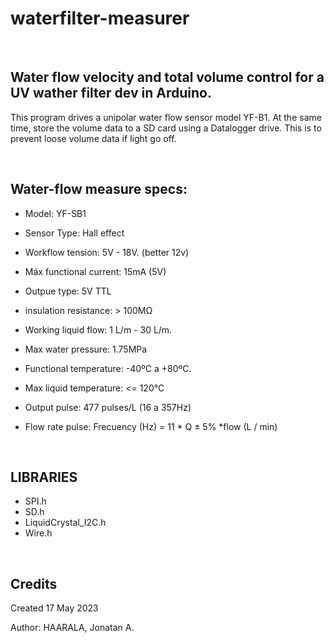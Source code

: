 # waterfilter-measurer
<br/>

## Water flow velocity and total volume control for a UV wather filter dev in Arduino.

  This program drives a unipolar water flow sensor model YF-B1.
  At the same time, store the volume data to a SD card using a Datalogger drive.
  This is to prevent loose volume data if light go off.
  
<br/>

## Water-flow measure specs:
  - Model: YF-SB1
  
  - Sensor Type: Hall effect
  
  - Workflow tension: 5V - 18V. (better 12v)
  
  -  Máx functional current: 15mA (5V)
  
  - Outpue type: 5V TTL
  
  - insulation resistance: > 100MΩ
  
  - Working liquid flow: 1 L/m - 30 L/m.
  
  - Max water pressure: 1.75MPa
  
  - Functional temperature: -40ºC a +80ºC.
  
  - Max liquid temperature: <= 120°C
  
  - Output pulse: 477 pulses/L (16 a 357Hz)
  
  - Flow rate pulse: Frecuency (Hz) = 11 * Q ± 5% *flow (L / min)

<br/>

## LIBRARIES
- SPI.h
- SD.h
- LiquidCrystal_I2C.h
- Wire.h
<br/>

  ## Credits
Created 17 May 2023

Author: HAARALA, Jonatan A.

